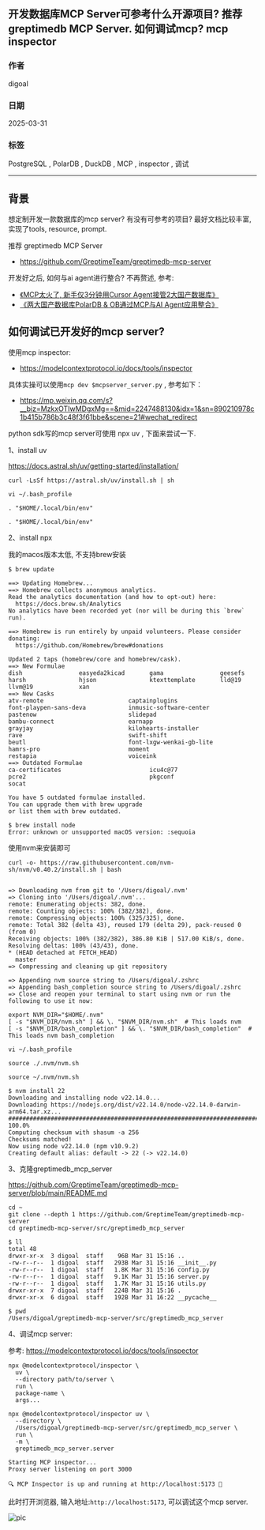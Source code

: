 ## 开发数据库MCP Server可参考什么开源项目? 推荐 greptimedb MCP Server. 如何调试mcp? mcp inspector  
              
### 作者              
digoal              
              
### 日期              
2025-03-31             
              
### 标签              
PostgreSQL , PolarDB , DuckDB , MCP , inspector , 调试          
              
----              
              
## 背景   
想定制开发一款数据库的mcp server? 有没有可参考的项目? 最好文档比较丰富, 实现了tools, resource, prompt.   
  
推荐 greptimedb MCP Server  
- https://github.com/GreptimeTeam/greptimedb-mcp-server   
  
开发好之后, 如何与ai agent进行整合? 不再赘述, 参考:   
- [《MCP太火了, 新手仅3分钟用Cursor Agent接管2大国产数据库》](../202503/20250327_04.md)    
- [《两大国产数据库PolarDB & OB通过MCP与AI Agent应用整合》](../202503/20250326_02.md)    
  
## 如何调试已开发好的mcp server?   
使用mcp inspector:  
- https://modelcontextprotocol.io/docs/tools/inspector    
  
具体实操可以使用`mcp dev $mcpserver_server.py` , 参考如下：  
- https://mp.weixin.qq.com/s?__biz=MzkxOTIwMDgxMg==&mid=2247488130&idx=1&sn=890210978c1b415b786b3c48f3f61bbe&scene=21#wechat_redirect  
  
python sdk写的mcp server可使用 npx uv , 下面来尝试一下.    
  
  
1、install uv  
  
https://docs.astral.sh/uv/getting-started/installation/  
  
```  
curl -LsSf https://astral.sh/uv/install.sh | sh  
```  
  
```  
vi ~/.bash_profile  
  
. "$HOME/.local/bin/env"  
```  
  
```  
. "$HOME/.local/bin/env"  
```  
  
2、install npx  
  
我的macos版本太低, 不支持brew安装  
```  
$ brew update  
  
==> Updating Homebrew...  
==> Homebrew collects anonymous analytics.  
Read the analytics documentation (and how to opt-out) here:  
  https://docs.brew.sh/Analytics  
No analytics have been recorded yet (nor will be during this `brew` run).  
  
==> Homebrew is run entirely by unpaid volunteers. Please consider donating:  
  https://github.com/Homebrew/brew#donations  
  
Updated 2 taps (homebrew/core and homebrew/cask).  
==> New Formulae  
dish                easyeda2kicad       gama                geesefs             harsh               hjson               ktexttemplate       lld@19              llvm@19             xan  
==> New Casks  
atv-remote                        captainplugins                    font-playpen-sans-deva            inmusic-software-center           pastenow                          slidepad  
bambu-connect                     earnapp                           grayjay                           kilohearts-installer              rave                              swift-shift  
beutl                             font-lxgw-wenkai-gb-lite          hamrs-pro                         moment                            restapia                          voiceink  
==> Outdated Formulae  
ca-certificates                         icu4c@77                                pcre2                                   pkgconf                                 socat  
  
You have 5 outdated formulae installed.  
You can upgrade them with brew upgrade  
or list them with brew outdated.  
  
$ brew install node  
Error: unknown or unsupported macOS version: :sequoia  
```  
  
使用nvm来安装即可  
```  
curl -o- https://raw.githubusercontent.com/nvm-sh/nvm/v0.40.2/install.sh | bash  
  
  
=> Downloading nvm from git to '/Users/digoal/.nvm'  
=> Cloning into '/Users/digoal/.nvm'...  
remote: Enumerating objects: 382, done.  
remote: Counting objects: 100% (382/382), done.  
remote: Compressing objects: 100% (325/325), done.  
remote: Total 382 (delta 43), reused 179 (delta 29), pack-reused 0 (from 0)  
Receiving objects: 100% (382/382), 386.80 KiB | 517.00 KiB/s, done.  
Resolving deltas: 100% (43/43), done.  
* (HEAD detached at FETCH_HEAD)  
  master  
=> Compressing and cleaning up git repository  
  
=> Appending nvm source string to /Users/digoal/.zshrc  
=> Appending bash_completion source string to /Users/digoal/.zshrc  
=> Close and reopen your terminal to start using nvm or run the following to use it now:  
  
export NVM_DIR="$HOME/.nvm"  
[ -s "$NVM_DIR/nvm.sh" ] && \. "$NVM_DIR/nvm.sh"  # This loads nvm  
[ -s "$NVM_DIR/bash_completion" ] && \. "$NVM_DIR/bash_completion"  # This loads nvm bash_completion  
```  
  
```  
vi ~/.bash_profile  
  
source ./.nvm/nvm.sh   
```  
  
```  
source ~/.nvm/nvm.sh  
```  
  
```  
$ nvm install 22  
Downloading and installing node v22.14.0...  
Downloading https://nodejs.org/dist/v22.14.0/node-v22.14.0-darwin-arm64.tar.xz...  
################################################################################################################################################################################################### 100.0%  
Computing checksum with shasum -a 256  
Checksums matched!  
Now using node v22.14.0 (npm v10.9.2)  
Creating default alias: default -> 22 (-> v22.14.0)  
```  
  
  
3、克隆greptimedb_mcp_server  
  
https://github.com/GreptimeTeam/greptimedb-mcp-server/blob/main/README.md  
  
```  
cd ~  
git clone --depth 1 https://github.com/GreptimeTeam/greptimedb-mcp-server  
cd greptimedb-mcp-server/src/greptimedb_mcp_server  
  
$ ll  
total 48  
drwxr-xr-x  3 digoal  staff    96B Mar 31 15:16 ..  
-rw-r--r--  1 digoal  staff   293B Mar 31 15:16 __init__.py  
-rw-r--r--  1 digoal  staff   1.8K Mar 31 15:16 config.py  
-rw-r--r--  1 digoal  staff   9.1K Mar 31 15:16 server.py  
-rw-r--r--  1 digoal  staff   1.7K Mar 31 15:16 utils.py  
drwxr-xr-x  7 digoal  staff   224B Mar 31 15:16 .  
drwxr-xr-x  6 digoal  staff   192B Mar 31 16:22 __pycache__  
  
$ pwd  
/Users/digoal/greptimedb-mcp-server/src/greptimedb_mcp_server  
```  
  
4、调试mcp server:  
  
参考: https://modelcontextprotocol.io/docs/tools/inspector    
  
```  
npx @modelcontextprotocol/inspector \
  uv \
  --directory path/to/server \
  run \
  package-name \
  args...  
```  
  
```  
npx @modelcontextprotocol/inspector uv \
  --directory \
  /Users/digoal/greptimedb-mcp-server/src/greptimedb_mcp_server \
  run \
  -m \
  greptimedb_mcp_server.server  
```  
  
  
```  
Starting MCP inspector...  
Proxy server listening on port 3000  
  
🔍 MCP Inspector is up and running at http://localhost:5173 🚀  
```  
  
此时打开浏览器, 输入地址:`http://localhost:5173`, 可以调试这个mcp server.  
  
![pic](https://mintlify.s3.us-west-1.amazonaws.com/mcp/images/mcp-inspector.png)  
  
